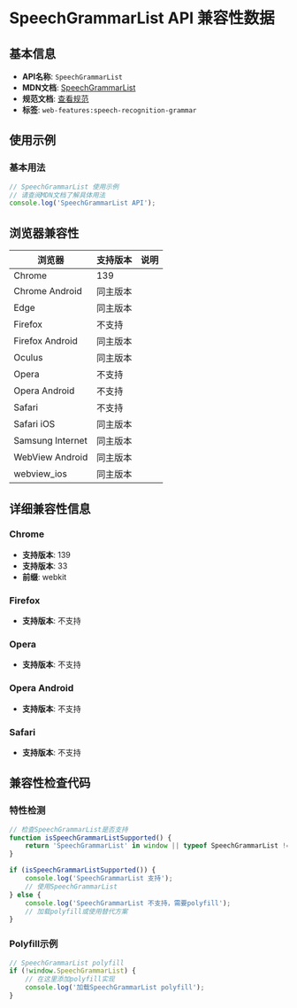 # SpeechGrammarList API 兼容性数据

## 基本信息

- **API名称**: `SpeechGrammarList`
- **MDN文档**: [SpeechGrammarList](https://developer.mozilla.org/docs/Web/API/SpeechGrammarList)
- **规范文档**: [查看规范](https://webaudio.github.io/web-speech-api/#speechgrammarlist)
- **标签**: `web-features:speech-recognition-grammar`

## 使用示例

### 基本用法

```javascript
// SpeechGrammarList 使用示例
// 请查阅MDN文档了解具体用法
console.log('SpeechGrammarList API');
```

## 浏览器兼容性

| 浏览器 | 支持版本 | 说明 |
|--------|----------|------|
| Chrome | 139 |  |
| Chrome Android | 同主版本 |  |
| Edge | 同主版本 |  |
| Firefox | 不支持 |  |
| Firefox Android | 同主版本 |  |
| Oculus | 同主版本 |  |
| Opera | 不支持 |  |
| Opera Android | 不支持 |  |
| Safari | 不支持 |  |
| Safari iOS | 同主版本 |  |
| Samsung Internet | 同主版本 |  |
| WebView Android | 同主版本 |  |
| webview_ios | 同主版本 |  |

## 详细兼容性信息

### Chrome

- **支持版本**: 139
- **支持版本**: 33
- **前缀**: webkit

### Firefox

- **支持版本**: 不支持

### Opera

- **支持版本**: 不支持

### Opera Android

- **支持版本**: 不支持

### Safari

- **支持版本**: 不支持

## 兼容性检查代码

### 特性检测

```javascript
// 检查SpeechGrammarList是否支持
function isSpeechGrammarListSupported() {
    return 'SpeechGrammarList' in window || typeof SpeechGrammarList !== 'undefined';
}

if (isSpeechGrammarListSupported()) {
    console.log('SpeechGrammarList 支持');
    // 使用SpeechGrammarList
} else {
    console.log('SpeechGrammarList 不支持，需要polyfill');
    // 加载polyfill或使用替代方案
}
```

### Polyfill示例

```javascript
// SpeechGrammarList polyfill
if (!window.SpeechGrammarList) {
    // 在这里添加polyfill实现
    console.log('加载SpeechGrammarList polyfill');
}
```


